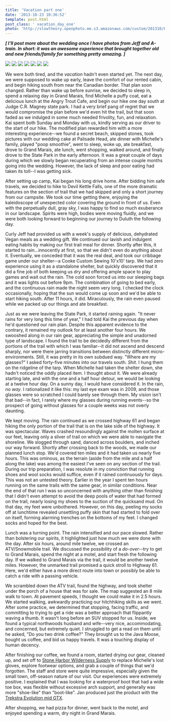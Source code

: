 ```yaml
---
title: 'Vacation part one'
date: '2013-10-23 10:36:52'
template: post.html
post_class: ' vacation_day_one'
photo: 'http://slowtheory.openphoto.me.s3.amazonaws.com/custom/201310/P1060450-6b37cb_350x250xCR.jpg'
---
```


__*[ I'll post more about the wedding once I have photos from Jeff and A-train. In short: it was an awesome experience that brought together old and new friends/family for something pretty amazing. ]*__

![](http://slowtheory.openphoto.me.s3.amazonaws.com/custom/201310/P1060397-10c903_450x450.jpg)
![](http://slowtheory.openphoto.me.s3.amazonaws.com/custom/201310/P1060428-6565c8_450x450.jpg)
![](http://slowtheory.openphoto.me.s3.amazonaws.com/custom/201310/P1060417-2e107e_800x800.jpg)
![](http://slowtheory.openphoto.me.s3.amazonaws.com/custom/201310/P1060439-67f3cf_600x600.jpg)
![](http://slowtheory.openphoto.me.s3.amazonaws.com/custom/201310/P1060431-41b3b4_450x450.jpg)
![](http://slowtheory.openphoto.me.s3.amazonaws.com/custom/201310/P1060450-6b37cb_450x450.jpg)
![](http://slowtheory.openphoto.me.s3.amazonaws.com/custom/201310/P1060453-3f7c19_450x450.jpg)

We were both tired, and the *vacation* hadn't even started yet. The next day, we were supposed to wake up early, leave the comfort of our rented cabin, and begin hiking south from near the Canadian border. That plan soon changed. Rather than wake up before sunrise, we decided to sleep in, spend a relaxing day in Grand Marais, find Michelle a puffy coat, eat a delicious lunch at the Angry Trout Cafe, and begin our hike one day south at Judge C.R. Magney state park. I had a very brief pang of regret that we would compromise the plan before we'd even hit the trail, but that soon faded as we indulged in some much needed frivolity, fun, and relaxation. Kai spent both Sunday and Monday with us, kindly serving as our driver to the start of our hike. The modified plan rewarded him with a more interesting experience--we found a secret beach, skipped stones, took pictures with our wedding cake at Palisade Head, ate dinner with Michelle's family, played "poop smoothie", went to sleep, woke up, ate breakfast, drove to Grand Marais, ate lunch, went shopping, walked around, and finally drove to the State Park in the early afternoon. It was a great couple of days during which we slowly began recuperating from an intense couple months going into the wedding. However, the lack of sleep and poor eating had taken its toll--I was getting sick.

After setting up camp, Kai began his long drive home. After bidding him safe travels, we decided to hike to Devil Kettle Falls, one of the more dramatic features on the section of trail that we had skipped and only a short journey from our campsite. We took our time getting there, enjoying the kaleidoscope of unexpected color covering the ground in front of us. Even with the perpetually dull, gray sky, I was happy to find so much exuberance in our landscape. Spirits were high, bodies were moving fluidly, and we were both looking forward to beginning our journey to Duluth the following day.

Curly Jeff had provided us with a week's supply of delicious, dehydrated Vegan meals as a wedding gift. We continued our lavish and indulgent eating habits by making our first trail meal for dinner. Shortly after this, it started to rain...innocently at first, so that we didn't even do anything about it. Eventually, we conceded that it was the real deal, and took our cribbage game under our shelter--a Cooke Custom Sewing 10'x10' tarp. We had zero experience using it as a standalone shelter, but quickly discovered that it did a fine job of both keeping us dry and offering ample space to play games and wait out the rain. The cold soon forced us into our sleeping bags and it was lights out before 9pm. The combination of going to bed early, and the continuous rain made the night seem very long. I checked the clock occasionally, hoping that the sun would come up soon and we'd be able to start hiking south. After 11 hours, it did. Miraculously, the rain even paused while we packed up our things and ate breakfast.

Just as we were leaving the State Park, it started raining again. "It never rains for very long this time of year," I had told Kai the previous day when he'd questioned our rain plan. Despite this apparent evidence to the contrary, it remained my outlook for at least another four hours. We swooshed along in our rain gear, appreciating the simple and unadorned type of landscape. I found the trail to be decidedly different from the portions of the trail with which I was familiar--it did not ascend and descend sharply, nor were there jarring transitions between distinctly different micro-environments. Still, it was pretty in its own subdued way. "Where are my glasses?" I asked forty-five minutes into our travels south. *Shit*. I hung them on the ridgeline of the tarp. When Michelle had taken the shelter down, she hadn't noticed the oddly placed item. I thought about it. We were already starting late, and with the one and a half hour detour, we would be looking at a twelve hour day. On a sunny day, I would have considered it. In the rain, *no way*. I rationalized it like this: my last eye exam was in 2009, and those glasses were so scratched I could barely see through them. My vision isn't that bad--in fact, I rarely where my glasses during running events--so the prospect of going without glasses for a couple weeks was not overly daunting.

We kept moving. The rain continued as we crossed highway 61 and began hiking the only portion of the trail that is on the lake side of the highway. It was spectacular. Waves crashed resoundingly against the molten surface at our feet, leaving only a sliver of trail on which we were able to navigate the shoreline. We slogged through sand, danced across boulders, and inched our way forward. Shortly after crossing back to the woods, we made our planned lunch stop. We'd covered ten miles and it had taken us nearly five hours. This was ominous, as the terrain (aside from the mile and a half along the lake) was among the easiest I've seen on any section of the trail. During our trip preparation, I was resolute in my conviction that running shoes and wool socks would suffice, even if it rained continuously for days. This was not an untested theory. Earlier in the year I spent ten hours running on the same trails with the same gear, in similar conditions. Near the end of that run I was so unconcerned with anything other than finishing that I didn't even attempt to avoid the deep pools of water that had formed on the trail, nearly losing my shoes to the suction of the quicksand mud. On that day, my feet were unbothered. However, on this day, peeling my socks off at lunchtime revealed unsettling puffy skin that had started to fold over on itself, forming alarming trenches on the bottoms of my feet. I changed socks and hoped for the best.

Lunch was a turning point. The rain intensified and our pace slowed. Rather than bolstering our spirits, it highlighted just how much we were done with the day. After six hours, around mile twelve, we crossed an ATV/Snowmobile trail. We discussed the possibility of a *do-over*--try to get to Grand Marais, spend the night at a motel, and start fresh the following day. If we walked to Grand Marais via the trail, it would be another twelve miles. However, the unmarked trail promised a quick stroll to Highway 61. Here, we'd either have a more direct route into town or possibly be able to catch a ride with a passing vehicle.

We scrambled down the ATV trail, found the highway, and took shelter under the porch of a house that was for sale. The map suggested an 8 mile walk to town. At pavement speeds, I thought we could make it in 2.5 hours. We started walking, awkwardly practicing our hitchhiking skills as we went. After some practice, we determined that stopping, facing traffic, and committing to trying to get a ride was a better approach that flippantly waving a thumb. It wasn't long before an SUV stopped for us. Inside, we found a typical northwoods husband and wife--very nice, accommodating, and concerned, but extremely quiet. I struggled to get a read on them until he asked, "Do you two drink coffee?" They brought us to the Java Moose, bought us coffee, and bid us happy travels. It was a touching display of human decency.

After finishing our coffee, we found a room, started drying our gear, cleaned up, and set off to [Stone Harbor Wilderness Supply](http://www.stoneharborws.com/) to replace Michelle's lost gloves, explore footwear options, and grab a couple of things that we'd forgotten. The staff and store were quite impressive, especially given the small town, off-season nature of our visit. Our experiences were extremely positive. I explained that I was looking for a waterproof boot that had a wide toe box, was flexible without excessive arch support, and generally was more "shoe-like" than "boot-like". Jan produced just the product with the [Trekstra Evolution mid GTX](http://www.trekstausa.com/p-31-mens-evolution-mid-gtx.aspx).

After shopping, we had pizza for dinner, went back to the motel, and enjoyed spending a warm, dry night in Grand Marais.